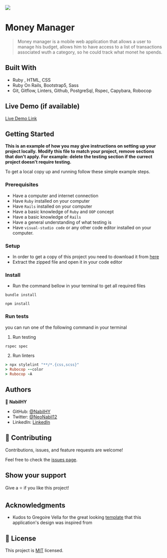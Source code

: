 ![](https://img.shields.io/badge/Microverse-blueviolet)

# Money Manager

> Money manager is a mobile web application that allows a user to manage his budget, allows him to have access to a list of transactions associated wuth a category, so he could track what monet he spends.


## Built With

- Ruby , HTML, CSS
- Ruby On Rails, Bootstrap5, Sass
- Git, Gitflow, Linters, Github, PostgreSql, Rspec, Capybara, Robocop

## Live Demo (if available)

[Live Demo Link](https://money-manag.herokuapp.com/)


## Getting Started

**This is an example of how you may give instructions on setting up your project locally.**
**Modify this file to match your project, remove sections that don't apply. For example: delete the testing section if the currect project doesn't require testing.**


To get a local copy up and running follow these simple example steps.

### Prerequisites
- Have a computer and internet connection
- Have `Ruby` installed on your computer
- Have `Rails` installed on your computer
- Have a basic knowledge of `Ruby` and `OOP` concept
- Have a basic knowledge of `Rails`
- Have a general understanding of what testing is
- Have `visual-studio code` or any other code editor installed on your computer.

### Setup
- In order to get a copy of this project you need to download it from [here](https://github.com/NabilHY/money-manager)
- Extract the zipped file and open it in your code editor
### Install
- Run the command bellow in your terminal to get all required files
```
bundle install
```

```
npm install
```
### Run tests
you can run one of the following command in your terminal
1. Run testing
```Ruby
rspec spec
```
2. Run linters
```Ruby
> npx stylelint "**/*.{css,scss}"
> Rubocop --color
> Rubocop -A
```



## Authors

👤 **NabilHY**

- GitHub: [@NabilHY](https://github.com/NabilHY)
- Twitter: [@NeoNabil12](https://twitter.com/NeoNabil2)
- LinkedIn: [LinkedIn](https://www.linkedin.com/in/nabil-hayoun/)


## 🤝 Contributing

Contributions, issues, and feature requests are welcome!

Feel free to check the [issues page](../../issues/).

## Show your support

Give a ⭐️ if you like this project!

## Acknowledgments

- Kudos to Gregoire Vella for the great looking [template](https://www.behance.net/gregoirevella) that this application's design was inspired from

## 📝 License

This project is [MIT](./MIT.md) licensed.
